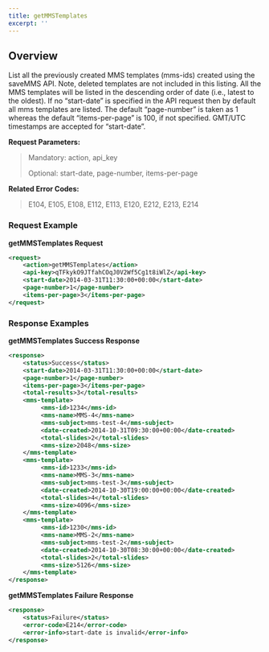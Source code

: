 ```yaml
---
title: getMMSTemplates
excerpt: ''
---
```

## Overview

List all the previously created MMS templates (mms-ids) created using the saveMMS API. Note, deleted templates are not included in this listing. All the MMS templates will be listed in the descending order of date (i.e., latest to the oldest). If no “start-date” is specified in the API request then by default all mms templates are listed. The default “page-number” is taken as 1 whereas the default “items-per-page” is 100, if not specified. GMT/UTC timestamps are accepted for “start-date”.

**Request Parameters:**

> Mandatory: action, api\_key
> 
> Optional: start-date, page-number, items-per-page

**Related Error Codes:**

> E104, E105, E108, E112, E113, E120, E212, E213, E214

### Request Example

**getMMSTemplates Request**
```xml
<request>
    <action>getMMSTemplates</action>
    <api-key>qTFkykO9JTfahCOqJ0V2Wf5Cg1t8iWlZ</api-key>
    <start-date>2014-03-31T11:30:00+00:00</start-date>
    <page-number>1</page-number>
    <items-per-page>3</items-per-page>
</request>
```


### Response Examples

**getMMSTemplates Success Response**
```xml
<response>
    <status>Success</status>
    <start-date>2014-03-31T11:30:00+00:00</start-date>
    <page-number>1</page-number>
    <items-per-page>3</items-per-page>
    <total-results>3</total-results>
    <mms-template>
         <mms-id>1234</mms-id>
         <mms-name>MMS-4</mms-name>
         <mms-subject>mms-test-4</mms-subject>
         <date-created>2014-10-31T09:30:00+00:00</date-created>
         <total-slides>2</total-slides>
         <mms-size>2048</mms-size>
    </mms-template>
    <mms-template>
         <mms-id>1233</mms-id>
         <mms-name>MMS-3</mms-name>
         <mms-subject>mms-test-3</mms-subject>
         <date-created>2014-10-30T19:00:00+00:00</date-created>
         <total-slides>4</total-slides>
         <mms-size>4096</mms-size>
    </mms-template>
    <mms-template>
         <mms-id>1230</mms-id>
         <mms-name>MMS-2</mms-name>
         <mms-subject>mms-test-2</mms-subject>
         <date-created>2014-10-30T08:30:00+00:00</date-created>
         <total-slides>2</total-slides>
         <mms-size>5126</mms-size>
    </mms-template>
</response>
```


**getMMSTemplates Failure Response**
```xml
<response>
    <status>Failure</status>
    <error-code>E214</error-code>
    <error-info>start-date is invalid</error-info>
</response>
```

